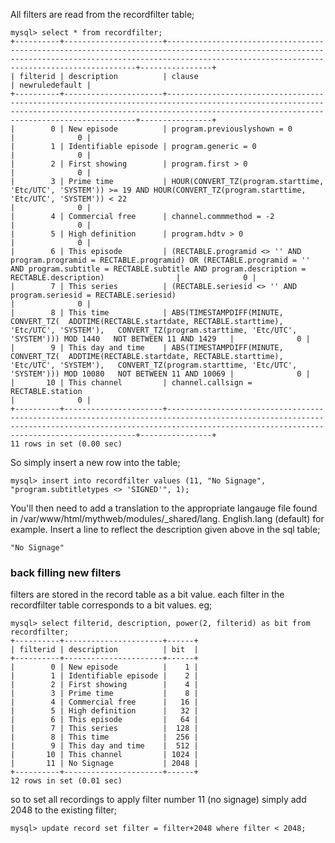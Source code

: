 All filters are read from the recordfilter table;

    mysql> select * from recordfilter;
    +----------+----------------------+-----------------------------------------------------------------------------------------------------------------------------------------------------------------------------------------------------------+----------------+
    | filterid | description          | clause                                                                                                                                                                                                    | newruledefault |
    +----------+----------------------+-----------------------------------------------------------------------------------------------------------------------------------------------------------------------------------------------------------+----------------+
    |        0 | New episode          | program.previouslyshown = 0                                                                                                                                                                               |              0 |
    |        1 | Identifiable episode | program.generic = 0                                                                                                                                                                                       |              0 |
    |        2 | First showing        | program.first > 0                                                                                                                                                                                         |              0 |
    |        3 | Prime time           | HOUR(CONVERT_TZ(program.starttime, 'Etc/UTC', 'SYSTEM')) >= 19 AND HOUR(CONVERT_TZ(program.starttime, 'Etc/UTC', 'SYSTEM')) < 22                                                                          |              0 |
    |        4 | Commercial free      | channel.commmethod = -2                                                                                                                                                                                   |              0 |
    |        5 | High definition      | program.hdtv > 0                                                                                                                                                                                          |              0 |
    |        6 | This episode         | (RECTABLE.programid <> '' AND program.programid = RECTABLE.programid) OR (RECTABLE.programid = '' AND program.subtitle = RECTABLE.subtitle AND program.description = RECTABLE.description)                |              0 |
    |        7 | This series          | (RECTABLE.seriesid <> '' AND program.seriesid = RECTABLE.seriesid)                                                                                                                                        |              0 |
    |        8 | This time            | ABS(TIMESTAMPDIFF(MINUTE, CONVERT_TZ(  ADDTIME(RECTABLE.startdate, RECTABLE.starttime), 'Etc/UTC', 'SYSTEM'),   CONVERT_TZ(program.starttime, 'Etc/UTC', 'SYSTEM'))) MOD 1440   NOT BETWEEN 11 AND 1429   |              0 |
    |        9 | This day and time    | ABS(TIMESTAMPDIFF(MINUTE, CONVERT_TZ(  ADDTIME(RECTABLE.startdate, RECTABLE.starttime), 'Etc/UTC', 'SYSTEM'),   CONVERT_TZ(program.starttime, 'Etc/UTC', 'SYSTEM'))) MOD 10080   NOT BETWEEN 11 AND 10069 |              0 |
    |       10 | This channel         | channel.callsign = RECTABLE.station                                                                                                                                                                       |              0 |
    +----------+----------------------+-----------------------------------------------------------------------------------------------------------------------------------------------------------------------------------------------------------+----------------+
    11 rows in set (0.00 sec)

So simply insert a new row into the table;

    mysql> insert into recordfilter values (11, "No Signage", "program.subtitletypes <> 'SIGNED'", 1);

You'll then need to add a translation to the appropriate langauge file
found in /var/www/html/mythweb/modules/_shared/lang. English.lang
(default) for example. Insert a line to reflect the description given
above in the sql table;

    "No Signage"

### back filling new filters

filters are stored in the record table as a bit value. each filter in
the recordfilter table corresponds to a bit values. eg;

    mysql> select filterid, description, power(2, filterid) as bit from recordfilter;
    +----------+----------------------+------+
    | filterid | description          | bit  |
    +----------+----------------------+------+
    |        0 | New episode          |    1 |
    |        1 | Identifiable episode |    2 |
    |        2 | First showing        |    4 |
    |        3 | Prime time           |    8 |
    |        4 | Commercial free      |   16 |
    |        5 | High definition      |   32 |
    |        6 | This episode         |   64 |
    |        7 | This series          |  128 |
    |        8 | This time            |  256 |
    |        9 | This day and time    |  512 |
    |       10 | This channel         | 1024 |
    |       11 | No Signage           | 2048 |
    +----------+----------------------+------+
    12 rows in set (0.01 sec)

so to set all recordings to apply filter number 11 (no signage) simply
add 2048 to the existing filter;

    mysql> update record set filter = filter+2048 where filter < 2048;